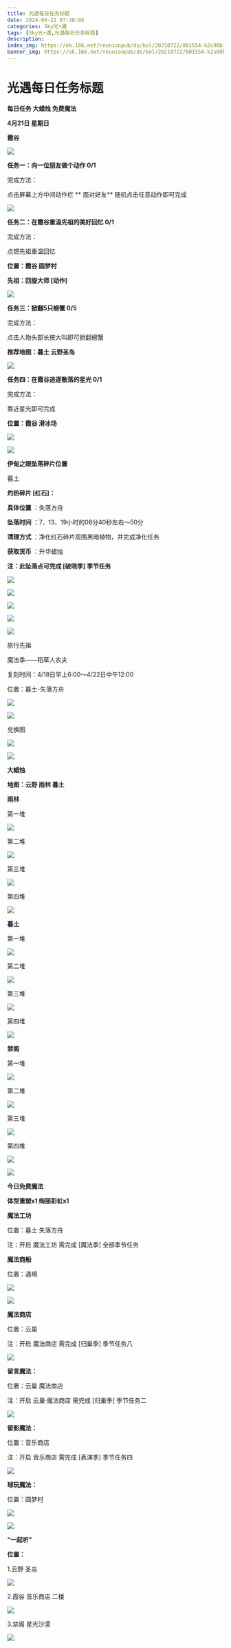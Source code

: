 ```yaml
---
title: 光遇每日任务标题
date: 2024-04-21 07:38:08
categories: Sky光•遇
tags: [Sky光•遇,光遇每日任务标题]
description: 
index_img: https://ok.166.net/reunionpub/ds/kol/20210722/001554-k2u90bj7ay.png?imageView&thumbnail=600x0&type=jpg
banner_img: https://ok.166.net/reunionpub/ds/kol/20210722/001554-k2u90bj7ay.png?imageView&thumbnail=600x0&type=jpg
---
```

# 光遇每日任务标题
**每日任务 大蜡烛 免费魔法**

 **4月21日 星期日**

 **霞谷**

![](https://img.166.net/reunionpub/ds/kol/20240421/001759-hl6qvyme0a.jpg)

 **任务一：向一位朋友做个动作 0/1**

完成方法：

点击屏幕上方中间动作栏 **  面对好友** 随机点击任意动作即可完成

![](https://img.166.net/reunionpub/ds/kol/20240421/000355-4o75kyh0a3.jpeg)

 **任务二：在霞谷重温先祖的美好回忆 0/1**

完成方法：

点燃先祖重温回忆

 **位置：霞谷 圆梦村**

 **先祖：回旋大师 [动作]**

![](https://img.166.net/reunionpub/ds/kol/20240421/000735-gspuwhoyrd.jpeg)

 **任务三：掀翻5只螃蟹 0/5**

完成方法：

点击人物头部长按大叫即可掀翻螃蟹

 **推荐地图：暮土 云野圣岛**

![](https://img.166.net/reunionpub/ds/kol/20240421/000837-mcn4ju9vet.jpg)

 **任务四：在霞谷追逐散落的星光 0/1**

完成方法：

靠近星光即可完成

 **位置：霞谷 滑冰场**

![](https://img.166.net/reunionpub/ds/kol/20240421/000851-5mqu4p80cf.jpeg)

![](https://img.166.net/reunionpub/ds/kol/20240127/072230-kr6zdftygs.png)

 **伊甸之眼坠落碎片位置**

暮土

 **灼热碎片 [红石]：**

 **具体位置** ：失落方舟

 **坠落时间** ：7、13、19小时的08分40秒左右～50分

 **清理方式** ：净化红石碎片周围黑暗植物，并完成净化任务

 **获取货币** ：升华蜡烛

 **注：此坠落点可完成  [破晓季] 季节任务**

![](https://img.166.net/reunionpub/ds/kol/20240420/235424-7ycjerg40o.jpeg)

![](https://img.166.net/reunionpub/ds/kol/20240420/235430-tohduwynl9.jpg)

![](https://img.166.net/reunionpub/ds/kol/20240420/235437-npds2ealg1.jpeg)

![](https://img.166.net/reunionpub/ds/kol/20240420/235448-mbut6k30w7.jpeg)

![](https://img.166.net/reunionpub/ds/kol/20240127/072300-y4gsrkwvcm.png)

旅行先祖

魔法季——稻草人农夫

复刻时间：4/18日早上6:00～4/22日中午12:00

位置：暮土-失落方舟

![](https://img.166.net/reunionpub/ds/kol/20240418/000039-7nfm9q18wb.jpeg)

![](https://img.166.net/reunionpub/ds/kol/20240418/000045-uo4srtj3qc.jpg)

兑换图

![](https://img.166.net/reunionpub/ds/kol/20240421/001822-jfmci0qdsb.jpg)

![](https://img.166.net/reunionpub/ds/kol/20240127/072300-y4gsrkwvcm.png)

 **大蜡烛**

 **地图：云野 雨林 暮土**

 **雨林**

第一堆

![](https://img.166.net/reunionpub/ds/kol/20240420/235606-ld8t32havs.jpg)

第二堆

![](https://img.166.net/reunionpub/ds/kol/20240420/235612-7i1t26yeld.jpg)

第三堆

![](https://img.166.net/reunionpub/ds/kol/20240420/235619-13hs6givby.jpg)

第四堆

![](https://img.166.net/reunionpub/ds/kol/20240420/235627-1cujs860t3.jpg)

 **暮土**

第一堆

![](https://img.166.net/reunionpub/ds/kol/20240420/235637-hz9n8cspir.jpg)

第二堆

![](https://img.166.net/reunionpub/ds/kol/20240420/235643-d2agfzn5ri.jpg)

第三堆

![](https://img.166.net/reunionpub/ds/kol/20240420/235648-wnjb5ds8h4.jpg)

第四堆

![](https://img.166.net/reunionpub/ds/kol/20240420/235654-qwspktuoe3.jpg)

 **禁阁**

第一堆

![](https://img.166.net/reunionpub/ds/kol/20240420/235704-1t8lv09s35.jpg)

第二堆

![](https://img.166.net/reunionpub/ds/kol/20240420/235709-ise62fl4cd.jpg)

第三堆

![](https://img.166.net/reunionpub/ds/kol/20240420/235715-6tgae2fc7b.jpg)

第四堆

![](https://img.166.net/reunionpub/ds/kol/20240420/235722-ulp459am6f.jpg)

 **![](https://img.166.net/reunionpub/ds/kol/20231014/004048-gyt2imp830.png)**

 **今日免费魔法**

 **体型重塑x1 绚丽彩虹x1**

 **魔法工坊**

位置：暮土 失落方舟

注：开启 魔法工坊 需完成 [魔法季] 全部季节任务

 **魔法商船**

位置：遇境

 **![](https://img.166.net/reunionpub/ds/kol/20231014/004605-qmuiowanf4.png)**

![](https://img.166.net/reunionpub/ds/kol/20240420/235758-umh64w9ty8.jpg)

 **魔法商店**

位置：云巢

注：开启 魔法商店 需完成 [归巢季] 季节任务八

![](https://img.166.net/reunionpub/ds/kol/20240420/235749-t9yflvgkpe.jpg)

 **留言魔法：**

位置：云巢 魔法商店

注：开启 云巢·魔法商店 需完成 [归巢季] 季节任务二

![](https://img.166.net/reunionpub/ds/kol/20240104/233540-rs5n8klws2.jpg)

 **留影魔法：**

位置：音乐商店

注：开启 音乐商店 需完成 [表演季] 季节任务四

![](https://img.166.net/reunionpub/ds/kol/20240419/235423-de5q30pflm.jpeg)

 **球玩魔法：**

位置：圆梦村

 **![](https://img.166.net/reunionpub/ds/kol/20231014/005022-4hnlvzm7iu.png)**

 **![](https://img.166.net/reunionpub/ds/kol/20231220/070757-w9oeg612sl.png)**

 **“一起听”**

 **位置：**

1.云野 圣岛

**![](https://img.166.net/reunionpub/ds/kol/20231220/071109-so6aef3jyr.jpeg)**

2.霞谷 音乐商店 二楼

**![](https://img.166.net/reunionpub/ds/kol/20231220/071120-naym3f5u4g.jpeg)**

3.禁阁 星光沙漠

 **![](https://img.166.net/reunionpub/ds/kol/20231220/071136-p6b05krfu4.png)**

